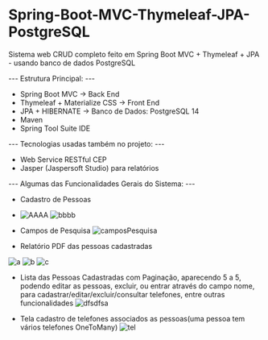 # Spring-Boot-MVC-Thymeleaf-JPA-PostgreSQL
Sistema web CRUD completo feito em Spring Boot MVC + Thymeleaf + JPA - usando banco de dados PostgreSQL

--- Estrutura Principal: ---
- Spring Boot MVC -> Back End
- Thymeleaf + Materialize CSS -> Front End
- JPA + HIBERNATE -> Banco de Dados: PostgreSQL 14
- Maven
- Spring Tool Suite IDE

--- Tecnologias usadas também no projeto: ---
- Web Service RESTful CEP
- Jasper (Jaspersoft Studio) para relatórios

--- Algumas das Funcionalidades Gerais do Sistema: ---
- Cadastro de Pessoas
- ![AAAA](https://user-images.githubusercontent.com/82978424/227796488-f79bb787-2bdf-478a-ad2c-8cdb088ffaec.PNG)
![bbbb](https://user-images.githubusercontent.com/82978424/227796534-15d6db8b-435b-4f9a-8a37-b02eda593052.PNG)

- Campos de Pesquisa
![camposPesquisa](https://user-images.githubusercontent.com/82978424/227796609-4ba56286-8a45-4265-9ebf-a30b5c1bb8a7.PNG)

- Relatório PDF das pessoas cadastradas

![a](https://user-images.githubusercontent.com/82978424/227796803-821383cf-caed-4317-bcc1-3908087a1fe9.PNG)
![b](https://user-images.githubusercontent.com/82978424/227796805-ed1c1abd-5496-4759-b8f1-ffc4c9580d0d.PNG)
![c](https://user-images.githubusercontent.com/82978424/227796846-e7c37161-f000-4bb1-9ab6-9e3f01490e8d.PNG)

- Lista das Pessoas Cadastradas com Paginação, aparecendo 5 a 5, podendo editar as pessoas, excluir, ou entrar através do campo
nome, para cadastrar/editar/excluir/consultar telefones, entre outras funcionalidades
![dfsdfsa](https://user-images.githubusercontent.com/82978424/227796728-ecc674a6-edc1-4c3e-afb3-0f4afaae0319.PNG)

- Tela cadastro de telefones associados as pessoas(uma pessoa tem vários telefones OneToMany)
![tel](https://user-images.githubusercontent.com/82978424/227796996-a189b3f1-442d-4bb5-b4a2-1d4a7e1c20e1.PNG)

